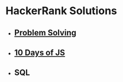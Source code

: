 # HackerRank Solutions

- ## [Problem Solving](problem-solving/)

- ## [10 Days of JS](10-days-of-js/)

- ## SQL
